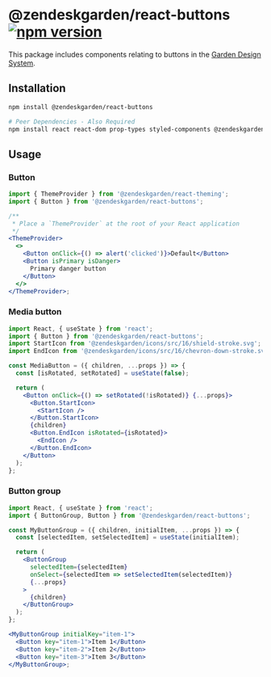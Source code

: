 # @zendeskgarden/react-buttons [![npm version](https://flat.badgen.net/npm/v/@zendeskgarden/react-buttons)](https://www.npmjs.com/package/@zendeskgarden/react-buttons)

This package includes components relating to buttons in the
[Garden Design System](https://zendeskgarden.github.io/).

## Installation

```sh
npm install @zendeskgarden/react-buttons

# Peer Dependencies - Also Required
npm install react react-dom prop-types styled-components @zendeskgarden/react-theming
```

## Usage

### Button

```jsx
import { ThemeProvider } from '@zendeskgarden/react-theming';
import { Button } from '@zendeskgarden/react-buttons';

/**
 * Place a `ThemeProvider` at the root of your React application
 */
<ThemeProvider>
  <>
    <Button onClick={() => alert('clicked')}>Default</Button>
    <Button isPrimary isDanger>
      Primary danger button
    </Button>
  </>
</ThemeProvider>;
```

### Media button

```jsx
import React, { useState } from 'react';
import { Button } from '@zendeskgarden/react-buttons';
import StartIcon from '@zendeskgarden/icons/src/16/shield-stroke.svg';
import EndIcon from '@zendeskgarden/icons/src/16/chevron-down-stroke.svg';

const MediaButton = ({ children, ...props }) => {
  const [isRotated, setRotated] = useState(false);

  return (
    <Button onClick={() => setRotated(!isRotated)} {...props}>
      <Button.StartIcon>
        <StartIcon />
      </Button.StartIcon>
      {children}
      <Button.EndIcon isRotated={isRotated}>
        <EndIcon />
      </Button.EndIcon>
    </Button>
  );
};
```

### Button group

```jsx
import React, { useState } from 'react';
import { ButtonGroup, Button } from '@zendeskgarden/react-buttons';

const MyButtonGroup = ({ children, initialItem, ...props }) => {
  const [selectedItem, setSelectedItem] = useState(initialItem);

  return (
    <ButtonGroup
      selectedItem={selectedItem}
      onSelect={selectedItem => setSelectedItem(selectedItem)}
      {...props}
    >
      {children}
    </ButtonGroup>
  );
};

<MyButtonGroup initialKey="item-1">
  <Button key="item-1">Item 1</Button>
  <Button key="item-2">Item 2</Button>
  <Button key="item-3">Item 3</Button>
</MyButtonGroup>;
```
